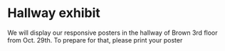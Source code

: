 # Hallway exhibit

We will display our responsive posters in the hallway of Brown 3rd floor from Oct. 29th. To prepare for that, please print your poster
